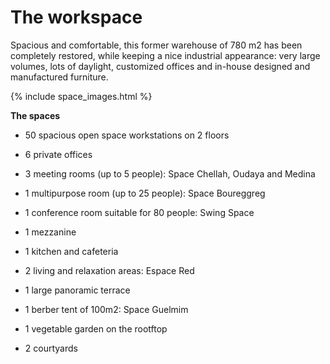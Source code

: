 # The workspace

Spacious and comfortable, this former warehouse of 780 m2 has been completely restored, while keeping a nice industrial appearance: very large volumes, lots of daylight, customized offices and in-house designed and manufactured furniture.

{% include space_images.html %}

__The spaces__
 * 50 spacious open space workstations on 2 floors 
 * 6 private offices 
 * 3 meeting rooms (up to 5 people): Space Chellah, Oudaya and Medina
 * 1 multipurpose room (up to 25 people): Space Boureggreg 

 * 1 conference room suitable for 80 people: Swing Space
 * 1 mezzanine 
 * 1 kitchen and cafeteria 
 * 2 living and relaxation areas: Espace Red
 * 1 large panoramic terrace 
 * 1 berber tent of 100m2: Space Guelmim 

 * 1 vegetable garden on the rootftop 
 * 2 courtyards 
